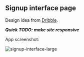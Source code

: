 ## Signup interface page

Design idea from [Dribble](https://dribbble.com/shots/2314157-Daily-UI-Day-1/attachments/439137).

***Quick TODO: make site responsive***

App screenshot:

![signup-interface-large](https://user-images.githubusercontent.com/17349825/31123004-3a083fb6-a84f-11e7-80e0-36c704592050.png)
